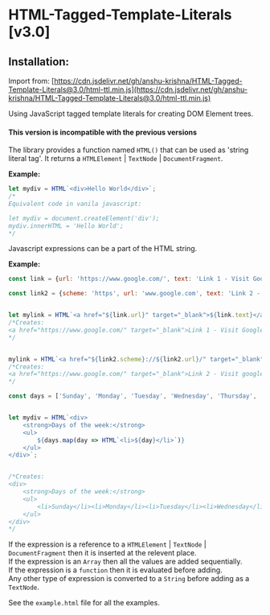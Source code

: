 # HTML-Tagged-Template-Literals [v3.0]

## Installation:
Import from: [https://cdn.jsdelivr.net/gh/anshu-krishna/HTML-Tagged-Template-Literals@3.0/html-ttl.min.js](https://cdn.jsdelivr.net/gh/anshu-krishna/HTML-Tagged-Template-Literals@3.0/html-ttl.min.js)

Using JavaScript tagged template literals for creating DOM Element trees.
#### This version is incompatible with the previous versions
The library provides a function named `HTML()` that can be used as 'string literal tag'. It returns a `HTMLElement` | `TextNode` | `DocumentFragment`.

**Example:**
```javascript
let mydiv = HTML`<div>Hello World</div>`;
/*
Equivalent code in vanila javascript:

let mydiv = document.createElement('div');
mydiv.innerHTML = 'Hello World';
*/
```

Javascript expressions can be a part of the HTML string.

**Example:**
```javascript
const link = {url: 'https://www.google.com/', text: 'Link 1 - Visit Google'};

const link2 = {scheme: 'https', url: 'www.google.com', text: 'Link 2 - Visit google'};


let mylink = HTML`<a href="${link.url}" target="_blank">${link.text}</a>`;
/*Creates:
<a href="https://www.google.com/" target="_blank">Link 1 - Visit Google</a>
*/


mylink = HTML`<a href="${link2.scheme}://${link2.url}/" target="_blank">${link2.text}</a>`;
/*Creates:
<a href="https://www.google.com/" target="_blank">Link 2 - Visit google</a>
*/
```

```javascript
const days = ['Sunday', 'Monday', 'Tuesday', 'Wednesday', 'Thursday', 'Friday', 'Saturday'];


let mydiv = HTML`<div>
    <strong>Days of the week:</strong>
    <ul>
        ${days.map(day => HTML`<li>${day}</li>`)}
    </ul>
</div>`;


/*Creates:
<div>
    <strong>Days of the week:</strong>
    <ul>
        <li>Sunday</li><li>Monday</li><li>Tuesday</li><li>Wednesday</li><li>Thursday</li><li>Friday</li><li>Saturday</li>
    </ul>
</div>
*/
```

If the expression is a reference to a `HTMLElement` | `TextNode` | `DocumentFragment` then it is inserted at the relevent place.\
If the expression is an `Array` then all the values are added sequentially.\
If the expression is a `function` then it is evaluated before adding.\
Any other type of expression is converted to a `String` before adding as a `TextNode`.

See the `example.html` file for all the examples.